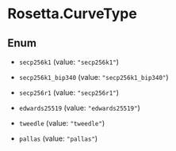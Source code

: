 # Rosetta.CurveType

## Enum


* `secp256k1` (value: `"secp256k1"`)

* `secp256k1_bip340` (value: `"secp256k1_bip340"`)

* `secp256r1` (value: `"secp256r1"`)

* `edwards25519` (value: `"edwards25519"`)

* `tweedle` (value: `"tweedle"`)

* `pallas` (value: `"pallas"`)


